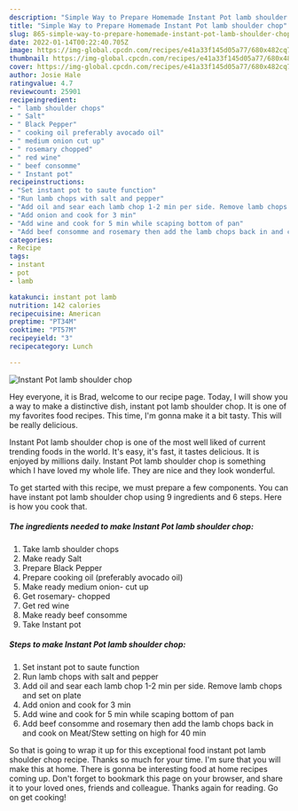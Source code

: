 ```yaml
---
description: "Simple Way to Prepare Homemade Instant Pot lamb shoulder chop"
title: "Simple Way to Prepare Homemade Instant Pot lamb shoulder chop"
slug: 865-simple-way-to-prepare-homemade-instant-pot-lamb-shoulder-chop
date: 2022-01-14T00:22:40.705Z
image: https://img-global.cpcdn.com/recipes/e41a33f145d05a77/680x482cq70/instant-pot-lamb-shoulder-chop-recipe-main-photo.jpg
thumbnail: https://img-global.cpcdn.com/recipes/e41a33f145d05a77/680x482cq70/instant-pot-lamb-shoulder-chop-recipe-main-photo.jpg
cover: https://img-global.cpcdn.com/recipes/e41a33f145d05a77/680x482cq70/instant-pot-lamb-shoulder-chop-recipe-main-photo.jpg
author: Josie Hale
ratingvalue: 4.7
reviewcount: 25901
recipeingredient:
- " lamb shoulder chops"
- " Salt"
- " Black Pepper"
- " cooking oil preferably avocado oil"
- " medium onion cut up"
- " rosemary chopped"
- " red wine"
- " beef consomme"
- " Instant pot"
recipeinstructions:
- "Set instant pot to saute function"
- "Run lamb chops with salt and pepper"
- "Add oil and sear each lamb chop 1-2 min per side. Remove lamb chops and set on plate"
- "Add onion and cook for 3 min"
- "Add wine and cook for 5 min while scaping bottom of pan"
- "Add beef consomme and rosemary then add the lamb chops back in and cook on Meat/Stew setting on high for 40 min"
categories:
- Recipe
tags:
- instant
- pot
- lamb

katakunci: instant pot lamb 
nutrition: 142 calories
recipecuisine: American
preptime: "PT34M"
cooktime: "PT57M"
recipeyield: "3"
recipecategory: Lunch

---
```



![Instant Pot lamb shoulder chop](https://img-global.cpcdn.com/recipes/e41a33f145d05a77/680x482cq70/instant-pot-lamb-shoulder-chop-recipe-main-photo.jpg)

Hey everyone, it is Brad, welcome to our recipe page. Today, I will show you a way to make a distinctive dish, instant pot lamb shoulder chop. It is one of my favorites food recipes. This time, I'm gonna make it a bit tasty. This will be really delicious.

Instant Pot lamb shoulder chop is one of the most well liked of current trending foods in the world. It's easy, it's fast, it tastes delicious. It is enjoyed by millions daily. Instant Pot lamb shoulder chop is something which I have loved my whole life. They are nice and they look wonderful.




To get started with this recipe, we must prepare a few components. You can have instant pot lamb shoulder chop using 9 ingredients and 6 steps. Here is how you cook that.

<!--inarticleads1-->

##### The ingredients needed to make Instant Pot lamb shoulder chop:

1. Take  lamb shoulder chops
1. Make ready  Salt
1. Prepare  Black Pepper
1. Prepare  cooking oil (preferably avocado oil)
1. Make ready  medium onion- cut up
1. Get  rosemary- chopped
1. Get  red wine
1. Make ready  beef consomme
1. Take  Instant pot




<!--inarticleads2-->

##### Steps to make Instant Pot lamb shoulder chop:

1. Set instant pot to saute function
1. Run lamb chops with salt and pepper
1. Add oil and sear each lamb chop 1-2 min per side. Remove lamb chops and set on plate
1. Add onion and cook for 3 min
1. Add wine and cook for 5 min while scaping bottom of pan
1. Add beef consomme and rosemary then add the lamb chops back in and cook on Meat/Stew setting on high for 40 min




So that is going to wrap it up for this exceptional food instant pot lamb shoulder chop recipe. Thanks so much for your time. I'm sure that you will make this at home. There is gonna be interesting food at home recipes coming up. Don't forget to bookmark this page on your browser, and share it to your loved ones, friends and colleague. Thanks again for reading. Go on get cooking!
